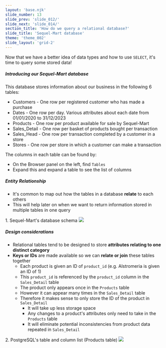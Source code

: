 ```yaml
---
layout: 'base.njk'
slide_number: 13
slide_prev: 'slide_012/'
slide_next: 'slide_014/'
section_title: 'How do we query a relational database?'
slide_title: 'Sequel-Mart database'
theme: 'theme_002'
slide_layout: 'grid-2'
---
```


<section class="slide__text">

Now that we have a better idea of data types and how to use `SELECT`, it's time to query some stored data!

##### Introducing our Sequel-Mart database
This database stores information about our business in the following 6 tables:
- Customers - <span>One row per registered customer who has made a purchase</span>
- Dates - <span>One row per day. Various attributes about each date from 01/01/2020 to 31/12/2023 </span>
- Products - <span>One row per product available for sale by Sequel-Mart</span>
- Sales_Detail - <span>One row per basket of products bought per transaction</span>
- Sales_Head - <span>One row per transaction completed by a customer in a store</span>
- Stores - <span>One row per store in which a customer can make a transaction</span>

The columns in each table can be found by:
  - On the Browser panel on the left, find `Tables`
  - Expand this and expand a table to see the list of columns

##### Entity Relationship
- It's common to map out how the tables in a database **relate** to each others
- This will help later on when we want to return information stored in multiple tables in one query

<caption>1. Sequel-Mart's database schema</caption>
<img src="{{ '../../images/002_Sequel_Mart_Schema.png' | url }}" />

##### Design considerations
- Relational tables tend to be designed to store **attributes relating to one distinct category**
- **Keys or IDs** are made available so we can **relate or join** these tables together
  - Each product is given an ID of `product_id` (e.g. Alstromeria is given an ID of 1)
  - This `product_id` is referenced by the `product_id` column in the `Sales_Detail` table
  - The product only appears once in the `Products` table
  - However it can appear many times in the `Sales_Detail` table
  - Therefore it makes sense to only store the ID of the product in `Sales_Detail`
    - It will take up less storage space
    - Any changes to a product's attributes only need to take in the `Products` table
    - It will eliminate potential inconsistencies from product data repeated in `Sales_Detail`

</section>


<section class="slide__images">
<caption>2. PostgreSQL's table and column list (Products table)</caption>
<img src="{{ '../../images/002_DESIGN_Table_List.png' | url }}" />

</section>